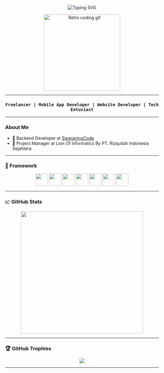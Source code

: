 <p align="center">
  <img src="https://readme-typing-svg.herokuapp.com?font=Fira+Code&size=24&pause=1000&center=true&vCenter=true&color=FF6EC7&width=500&lines=Hi+%F0%9F%91%8B%2C+I'm+Ijunnn!;Website+Dev+%7C+Tech+Enthusiast" alt="Typing SVG" />
</p>

<p align="center">
  <img src="https://media.giphy.com/media/f3iwJFOVOwuy7K6FFw/giphy.gif" width="250" alt="Retro coding gif"/>
</p>

---

<h3 align="center"><code>Freelancer | Mobile App Developer | Website Developer | Tech Entusiast</code></h3>

---

### About Me

- 💼 Backend Developer at [SwaraningCode](https://swaraningcode.site/)
- 💼 Project Manager at Lion Of Informatics By PT. Rizqullah Indonesia Sejahtera

---

### 🧰 Framework

<p align="center">
  <img src="https://cdn.jsdelivr.net/gh/devicons/devicon/icons/react/react-original.svg" width="40"/>
  <img src="https://cdn.jsdelivr.net/gh/devicons/devicon@latest/icons/laravel/laravel-original-wordmark.svg" width="40"/>
  <img src="https://cdn.jsdelivr.net/gh/devicons/devicon@latest/icons/codeigniter/codeigniter-plain-wordmark.svg" width="40"/>
  <img src="https://cdn.jsdelivr.net/gh/devicons/devicon@latest/icons/tailwindcss/tailwindcss-original.svg" width="40"/>
  <img src="https://cdn.jsdelivr.net/gh/devicons/devicon@latest/icons/bootstrap/bootstrap-original-wordmark.svg" width="40"/>
  <img src="https://cdn.jsdelivr.net/gh/devicons/devicon@latest/icons/flutter/flutter-original.svg" width="40"/>
  <img src="https://cdn.jsdelivr.net/gh/devicons/devicon@latest/icons/figma/figma-original.svg" width="40"/>
</p>

---

### 📈 GitHub Stats

<p align="center">
  <img src="https://github-readme-streak-stats.herokuapp.com?user=spaceijun&theme=radical" width="400"/>
</p>

---

### 🏆 GitHub Trophies

<p align="center">
  <img src="https://github-profile-trophy.vercel.app/?username=spaceijun&theme=radical&no-frame=true&row=1&column=7"/>
</p>

---


